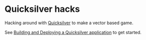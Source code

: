 # Quicksilver hacks

Hacking around with [Quicksilver](https://github.com/ryanisaacg/quicksilver) to make a vector based game.

See [Building and Deploying a Quicksilver application](https://github.com/ryanisaacg/quicksilver#building-and-deploying-a-quicksilver-application) to get started.
